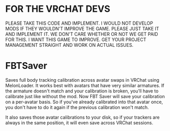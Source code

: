 # FOR THE VRCHAT DEVS
PLEASE TAKE THIS CODE AND IMPLEMENT. I WOULD NOT DEVELOP MODS IF THEY WOULDN'T IMPROVE THE GAME. PLEASE JUST TAKE IT AND IMPLEMENT IT. WE DON'T CARE WHETHER OR NOT WE GET PAID FOR THIS. I WANT THIS GAME TO IMPROVE. GET YOUR PROJECT MANAGEMENT STRAIGHT AND WORK ON ACTUAL ISSUES.

# FBTSaver
Saves full body tracking calibration across avatar swaps in VRChat using MelonLoader. It works best with avatars that have very similar armatures. If the armature doesn't match and your calibration is broken, you'll have to calibrate just like without the mod.
Now FBT Saver will save your calibration on a per-avatar basis. So if you've already calibrated into that avatar once, you don't have to do it again if the previous calibration won't match.

It also saves those avatar calibrations to your disk, so if your trackers are always in the same position, it will even save across VRChat sessions.
